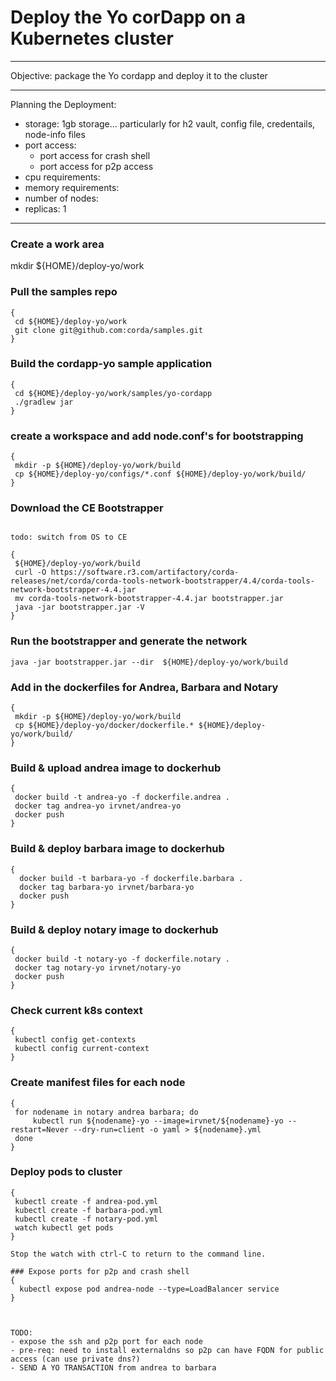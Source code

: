 # Deploy the Yo corDapp on a Kubernetes cluster
---

Objective: package the Yo cordapp and deploy it to the cluster



---
Planning the Deployment:
- storage: 1gb storage... particularly for h2 vault, config file, credentails, node-info files
- port access: 
  - port access for crash shell
  - port access for p2p access
- cpu requirements:
- memory requirements:
- number of nodes:
- replicas: 1



---

### Create a work area 
mkdir ${HOME}/deploy-yo/work

### Pull the samples repo
```
{
 cd ${HOME}/deploy-yo/work
 git clone git@github.com:corda/samples.git
}
```

### Build the cordapp-yo sample application
```
{
 cd ${HOME}/deploy-yo/work/samples/yo-cordapp 
 ./gradlew jar 
}
```

### create a workspace and add node.conf's for bootstrapping 
```
{
 mkdir -p ${HOME}/deploy-yo/work/build
 cp ${HOME}/deploy-yo/configs/*.conf ${HOME}/deploy-yo/work/build/ 
}

```

### Download the CE Bootstrapper  
```

todo: switch from OS to CE

{
 ${HOME}/deploy-yo/work/build
 curl -O https://software.r3.com/artifactory/corda-releases/net/corda/corda-tools-network-bootstrapper/4.4/corda-tools-network-bootstrapper-4.4.jar
 mv corda-tools-network-bootstrapper-4.4.jar bootstrapper.jar
 java -jar bootstrapper.jar -V
}
```


### Run the bootstrapper and generate the network
`java -jar bootstrapper.jar --dir  ${HOME}/deploy-yo/work/build`


### Add in the dockerfiles for Andrea, Barbara and Notary
```
{
 mkdir -p ${HOME}/deploy-yo/work/build
 cp ${HOME}/deploy-yo/docker/dockerfile.* ${HOME}/deploy-yo/work/build/ 
}
```

### Build & upload andrea image to dockerhub
```
{
 docker build -t andrea-yo -f dockerfile.andrea .
 docker tag andrea-yo irvnet/andrea-yo
 docker push
}
```

### Build & deploy barbara image to dockerhub
```
{
  docker build -t barbara-yo -f dockerfile.barbara .
  docker tag barbara-yo irvnet/barbara-yo
  docker push
}
```


### Build & deploy notary image to dockerhub
```
{
 docker build -t notary-yo -f dockerfile.notary .
 docker tag notary-yo irvnet/notary-yo
 docker push
}
```

### Check current k8s context
```
{
 kubectl config get-contexts
 kubectl config current-context
}
```


### Create manifest files for each node
```
{
 for nodename in notary andrea barbara; do
     kubectl run ${nodename}-yo --image=irvnet/${nodename}-yo --restart=Never --dry-run=client -o yaml > ${nodename}.yml
 done
}
```

### Deploy pods to cluster
```
{
 kubectl create -f andrea-pod.yml
 kubectl create -f barbara-pod.yml
 kubectl create -f notary-pod.yml
 watch kubectl get pods
}

Stop the watch with ctrl-C to return to the command line.

### Expose ports for p2p and crash shell
{
  kubectl expose pod andrea-node --type=LoadBalancer service
}



TODO:
- expose the ssh and p2p port for each node
- pre-req: need to install externaldns so p2p can have FQDN for public access (can use private dns?)
- SEND A YO TRANSACTION from andrea to barbara




